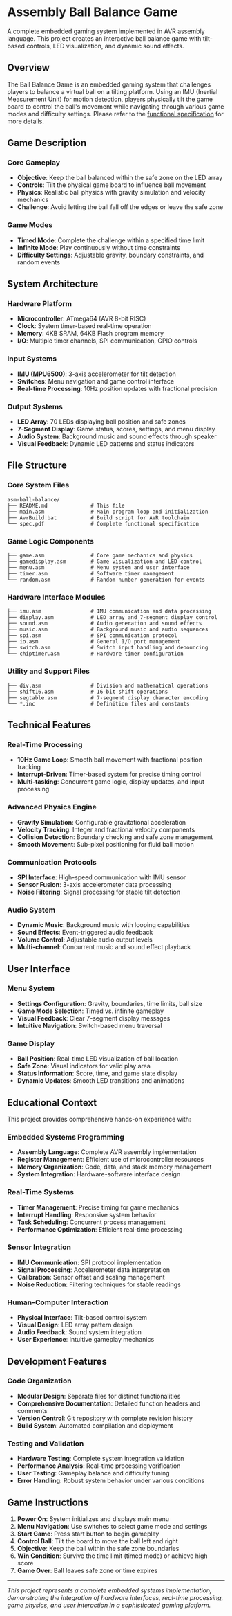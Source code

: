 # Assembly Ball Balance Game

A complete embedded gaming system implemented in AVR assembly language. This project creates an interactive ball balance game with tilt-based controls, LED visualization, and dynamic sound effects.

## Overview

The Ball Balance Game is an embedded gaming system that challenges players to balance a virtual ball on a tilting platform. Using an IMU (Inertial Measurement Unit) for motion detection, players physically tilt the game board to control the ball's movement while navigating through various game modes and difficulty settings. Please refer to the [functional specification](spec.pdf) for more details.

## Game Description

### Core Gameplay
- **Objective**: Keep the ball balanced within the safe zone on the LED array
- **Controls**: Tilt the physical game board to influence ball movement
- **Physics**: Realistic ball physics with gravity simulation and velocity mechanics
- **Challenge**: Avoid letting the ball fall off the edges or leave the safe zone

### Game Modes
- **Timed Mode**: Complete the challenge within a specified time limit
- **Infinite Mode**: Play continuously without time constraints
- **Difficulty Settings**: Adjustable gravity, boundary constraints, and random events

## System Architecture

### Hardware Platform
- **Microcontroller**: ATmega64 (AVR 8-bit RISC)
- **Clock**: System timer-based real-time operation
- **Memory**: 4KB SRAM, 64KB Flash program memory
- **I/O**: Multiple timer channels, SPI communication, GPIO controls

### Input Systems
- **IMU (MPU6500)**: 3-axis accelerometer for tilt detection
- **Switches**: Menu navigation and game control interface
- **Real-time Processing**: 10Hz position updates with fractional precision

### Output Systems
- **LED Array**: 70 LEDs displaying ball position and safe zones
- **7-Segment Display**: Game status, scores, settings, and menu display
- **Audio System**: Background music and sound effects through speaker
- **Visual Feedback**: Dynamic LED patterns and status indicators

## File Structure

### Core System Files
```
asm-ball-balance/
├── README.md              # This file
├── main.asm               # Main program loop and initialization
├── AvrBuild.bat           # Build script for AVR toolchain
└── spec.pdf               # Complete functional specification
```

### Game Logic Components
```
├── game.asm               # Core game mechanics and physics
├── gamedisplay.asm        # Game visualization and LED control
├── menu.asm               # Menu system and user interface
├── timer.asm              # Software timer management
└── random.asm             # Random number generation for events
```

### Hardware Interface Modules
```
├── imu.asm                # IMU communication and data processing
├── display.asm            # LED array and 7-segment display control
├── sound.asm              # Audio generation and sound effects
├── music.asm              # Background music and audio sequences
├── spi.asm                # SPI communication protocol
├── io.asm                 # General I/O port management
├── switch.asm             # Switch input handling and debouncing
└── chiptimer.asm          # Hardware timer configuration
```

### Utility and Support Files
```
├── div.asm                # Division and mathematical operations
├── shift16.asm            # 16-bit shift operations
├── segtable.asm           # 7-segment display character encoding
└── *.inc                  # Definition files and constants
```

## Technical Features

### Real-Time Processing
- **10Hz Game Loop**: Smooth ball movement with fractional position tracking
- **Interrupt-Driven**: Timer-based system for precise timing control
- **Multi-tasking**: Concurrent game logic, display updates, and input processing

### Advanced Physics Engine
- **Gravity Simulation**: Configurable gravitational acceleration
- **Velocity Tracking**: Integer and fractional velocity components
- **Collision Detection**: Boundary checking and safe zone management
- **Smooth Movement**: Sub-pixel positioning for fluid ball motion

### Communication Protocols
- **SPI Interface**: High-speed communication with IMU sensor
- **Sensor Fusion**: 3-axis accelerometer data processing
- **Noise Filtering**: Signal processing for stable tilt detection

### Audio System
- **Dynamic Music**: Background music with looping capabilities
- **Sound Effects**: Event-triggered audio feedback
- **Volume Control**: Adjustable audio output levels
- **Multi-channel**: Concurrent music and sound effect playback

## User Interface

### Menu System
- **Settings Configuration**: Gravity, boundaries, time limits, ball size
- **Game Mode Selection**: Timed vs. infinite gameplay
- **Visual Feedback**: Clear 7-segment display messages
- **Intuitive Navigation**: Switch-based menu traversal

### Game Display
- **Ball Position**: Real-time LED visualization of ball location
- **Safe Zone**: Visual indicators for valid play area
- **Status Information**: Score, time, and game state display
- **Dynamic Updates**: Smooth LED transitions and animations

## Educational Context

This project provides comprehensive hands-on experience with:

### Embedded Systems Programming
- **Assembly Language**: Complete AVR assembly implementation
- **Register Management**: Efficient use of microcontroller resources
- **Memory Organization**: Code, data, and stack memory management
- **System Integration**: Hardware-software interface design

### Real-Time Systems
- **Timer Management**: Precise timing for game mechanics
- **Interrupt Handling**: Responsive system behavior
- **Task Scheduling**: Concurrent process management
- **Performance Optimization**: Efficient real-time processing

### Sensor Integration
- **IMU Communication**: SPI protocol implementation
- **Signal Processing**: Accelerometer data interpretation
- **Calibration**: Sensor offset and scaling management
- **Noise Reduction**: Filtering techniques for stable readings

### Human-Computer Interaction
- **Physical Interface**: Tilt-based control system
- **Visual Design**: LED array pattern design
- **Audio Feedback**: Sound system integration
- **User Experience**: Intuitive gameplay mechanics

## Development Features

### Code Organization
- **Modular Design**: Separate files for distinct functionalities
- **Comprehensive Documentation**: Detailed function headers and comments
- **Version Control**: Git repository with complete revision history
- **Build System**: Automated compilation and deployment

### Testing and Validation
- **Hardware Testing**: Complete system integration validation
- **Performance Analysis**: Real-time processing verification
- **User Testing**: Gameplay balance and difficulty tuning
- **Error Handling**: Robust system behavior under various conditions

## Game Instructions

1. **Power On**: System initializes and displays main menu
2. **Menu Navigation**: Use switches to select game mode and settings
3. **Start Game**: Press start button to begin gameplay
4. **Control Ball**: Tilt the board to move the ball left and right
5. **Objective**: Keep the ball within the safe zone boundaries
6. **Win Condition**: Survive the time limit (timed mode) or achieve high score
7. **Game Over**: Ball leaves safe zone or time expires

---

*This project represents a complete embedded systems implementation, demonstrating the integration of hardware interfaces, real-time processing, game physics, and user interaction in a sophisticated gaming platform.*
